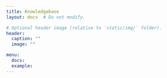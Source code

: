 ```yaml
---
title: Knowledgebase
layout: docs  # Do not modify.

# Optional header image (relative to `static/img/` folder).
header:
  caption: ""
  image: ""

menu:
  docs:
  example:
---
```


